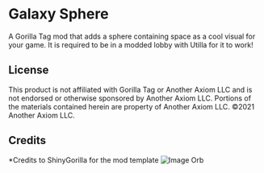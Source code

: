 # Galaxy Sphere
A Gorilla Tag mod that adds a sphere containing space as a cool visual for your game. It is required to be in a modded lobby with Utilla for it to work!
## License
This product is not affiliated with Gorilla Tag or Another Axiom LLC and is not endorsed or otherwise sponsored by Another Axiom LLC. Portions of the materials contained herein are property of Another Axiom LLC. ©2021 Another Axiom LLC.
## Credits
*Credits to ShinyGorilla for the mod template
![Image Orb](https://github.com/MrKingmonkey/galaxy-orb-mod/assets/137642119/858f89f1-57db-4986-8324-4ac052c96794)
